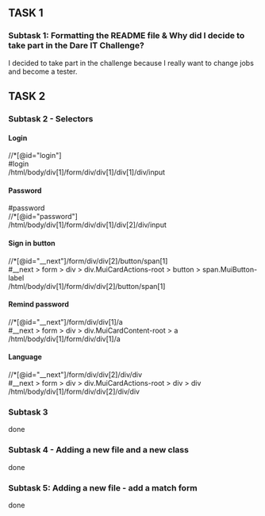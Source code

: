 ## TASK 1

### Subtask 1: Formatting the README file & Why did I decide to take part in the Dare IT Challenge?

I decided to take part in the challenge because I really want to change jobs and become a tester.
<br>

## TASK 2



### Subtask 2 - Selectors

#### Login <br>
//*[@id="login"]<br>
#login <br>
/html/body/div[1]/form/div/div[1]/div[1]/div/input <br>

#### Password
#password<br>
//*[@id="password"]<br>
/html/body/div[1]/form/div/div[1]/div[2]/div/input<br>

#### Sign in button <br>
//*[@id="__next"]/form/div/div[2]/button/span[1]<br>
#__next > form > div > div.MuiCardActions-root > button > span.MuiButton-label<br>
/html/body/div[1]/form/div/div[2]/button/span[1]<br>

#### Remind password <br>
//*[@id="__next"]/form/div/div[1]/a <br>
#__next > form > div > div.MuiCardContent-root > a <br>
/html/body/div[1]/form/div/div[1]/a <br>

#### Language <br>
//*[@id="__next"]/form/div/div[2]/div/div <br>
#__next > form > div > div.MuiCardActions-root > div > div <br>
/html/body/div[1]/form/div/div[2]/div/div <br>

### Subtask 3

done

### Subtask 4 - Adding a new file and a new class

done

### Subtask 5: Adding a new file - add a match form

done

